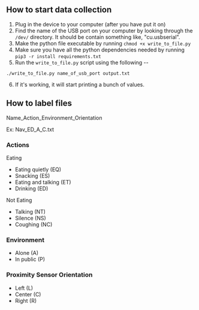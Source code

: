 ## How to start data collection
1. Plug in the device to your computer (after you have put it on)
2. Find the name of the USB port on your computer by looking through the `/dev/` directory. It should be contain something like, "cu.usbserial".
3. Make the python file executable by running `chmod +x write_to_file.py`
4. Make sure you have all the python dependencies needed by running `pip3 -r install requirements.txt`
5. Run the `write_to_file.py` script using the following -- 
```
./write_to_file.py name_of_usb_port output.txt
```
6. If it's working, it will start printing a bunch of values.

## How to label files
Name_Action_Environment_Orientation

Ex: Nav_ED_A_C.txt

### Actions
Eating
- Eating quietly (EQ)
- Snacking (ES)
- Eating and talking (ET)
- Drinking (ED)

Not Eating
- Talking (NT)
- Silence (NS)
- Coughing (NC)

### Environment
- Alone (A)
- In public (P)

### Proximity Sensor Orientation
- Left (L)
- Center (C)
- Right (R)
